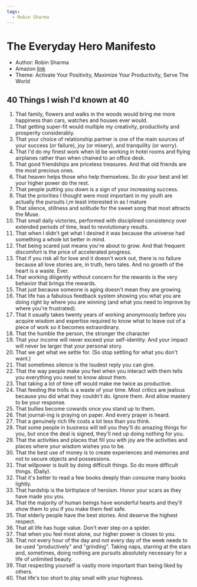 ```yaml
---
tags:
  - Robin Sharma
---
```


# The Everyday Hero Manifesto

- Author: Robin Sharma
- Amazon [link](https://a.co/d/7zTJGEy)
- Theme: Activate Your Positivity, Maximize Your Productivity, Serve The World

## 40 Things I wish I'd known at 40

1. That family, flowers and walks in the woods would bring me more happiness than cars, watches and houses ever would.
2. That getting super-fit would multiple my creativity, productivity and prosperity considerably.
3. That your choice of relationship partner is one of the main sources of your success (or failure), joy (or misery), and tranquility (or worry).
4. That I'd do my finest work when Id be working in hotel rooms and flying airplanes rather than when chained to an office desk.
5. That good friendships are priceless treasures. And that old friends are the most precious ones.
6. That heaven helps those who help themselves. So do your best and let your higher power do the rest.
7. That people putting you down is a sign of your increasing success.
8. That the priorities I thought were most important in my youth are actually the pursuits I,m least interested in as I mature
9. That silence, stillness and solitude for the sweet song that most attracts the Muse.
10. That small daily victories, performed with disciplined consistency over extended periods of time, lead to revolutionary results.
11. That when I didn't get what I desired it was because the universe had something a whole lot better in mind.
12. That being scared just means you're about to grow. And that frequent discomfort is the price of accelerated progress.
13. That if you risk all for love and it doesn't work out, there is no failure because all love stories are, in truth, hero tales. And no growth of the heart is a waste. Ever.
14. That working diligently without concern for the rewards is the very behavior that brings the rewards.
15. That just because someone is aging doesn't mean they are growing.
16. That life has a fabulous feedback system showing you what you are doing right by where you are winning (and what you need to improve by where you're frustrated).
17. That it usually takes twenty years of working anonymously before you acquire wisdom and expertise required to know what to leave out of a piece of work so it becomes extraordinary.
18. That the humble the person, the stronger the character
19. That your income will never exceed your self-identity. And your impact will never be larger that your personal story.
20. That we get what we settle for. (So stop settling for what you don't want.)
21. That sometimes silence is the loudest reply you can give.
22. That the way people make you feel when you interact with them tells you everything you need to know about them.
23. That taking a lot of time off would make me twice as productive.
24. That feeding the trolls is a waste of your time. Most critics are jealous because you did what they couldn't do. Ignore them. And allow mastery to be your response.
25. That bullies become cowards once you stand up to them.
26. That journal-ing is praying on paper. And every prayer is heard.
27. That a genuinely rich life costs a lot less than you think.
28. That some people in business will tell you they'll do amazing things for you, but once the deal is signed, they'll ned up doing nothing for you.
29. That the activities and places that fill you with joy are the activities and places where your wisdom wishes you to be.
30. That the best use of money is to create experiences and memories and not to secure objects and possessions.
31. That willpower is built by doing difficult things. So do more difficult things. (Daily).
32. That it's better to read a few books deeply than consume many books lightly.
33. That hardship is the birthplace of heroism. Honor your scars as they have made you you.
34. That the majority of human beings have wonderful hearts and they'll show them to you if you make them feel safe.
35. That elderly people have the best stories. And deserve the highest respect.
36. That all life has huge value. Don't ever step on a spider.
37. That when you feel most alone, our higher power is closes to you.
38. That not every hour of the day and not every day of the week needs to be used "productively" and "grinding". Taking naps, starring at the stars and, sometimes, doing nothing are pursuits absolutely necessary for a life of unlimited beauty.
39. That respecting yourself is vastly more important than being liked by others.
40. That life's too short to play small with your highness.
